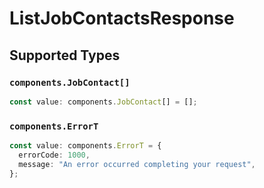 # ListJobContactsResponse


## Supported Types

### `components.JobContact[]`

```typescript
const value: components.JobContact[] = [];
```

### `components.ErrorT`

```typescript
const value: components.ErrorT = {
  errorCode: 1000,
  message: "An error occurred completing your request",
};
```

